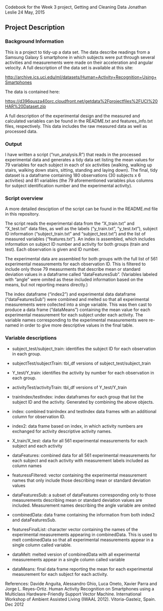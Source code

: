 Codebook for the Week 3 project, Getting and Cleaning Data
Jonathan Leslie
24 May, 2015


## Project Description
### Background Information
This is a project to tidy-up a data set. The data describe readings from a Samsung Galaxy S smartphone in which subjects were put through several activities and measurements were made on their acceleration and angular velocity. A full description of the data set is available at this site:

http://archive.ics.uci.edu/ml/datasets/Human+Activity+Recognition+Using+Smartphones 

The data is contained here:

https://d396qusza40orc.cloudfront.net/getdata%2Fprojectfiles%2FUCI%20HAR%20Dataset.zip 

A full description of the experimental design and the measured and calculated variables can be found in the README.txt and features_info.txt files, respectively. This data includes the raw measured data as well as processed data.

### Output
I have written a script (“run_analysis.R”) that reads in the processed experimental data and generates a tidy data set listing the mean values for 79 variables for each subject in each of six activities (walking, walking up stairs, walking down stairs, sitting, standing and laying down). The final, tidy dataset is a dataframe containing 180 observations (30 subjects x 6 activities) and 81 variables (the 79 aforementioned variables plus columns for subject identification number and the experimental activity).

### Script overview
A more detailed desciption of the script can be found in the README.md file in this repository. 

The script reads the experimental data from the “X_train.txt” and “X_test.txt” data files, as well as the labels (“y_train.txt”, “y_test.txt”), subject ID information (“subject_train.txt” and “subject_test.txt”) and the list of measured variables (“features.txt”). An index is assembled, which includes information on subject ID number and activity for both groups (train and test). Each observation is given and ID number. 

The experimental data are assembled for both groups with the full list of 561 experimental measurements for each observation ID. This is filtered to include only those 79 measurments that describe mean or standard deviation values in a dataframe called “dataFeaturesSub”. (Variables labeled with “angle” were omited as these included information based on the means, but not reporting means directly.) 

The index dataframe (“index2”) and experimental data dataframe (“dataFeaturesSub”) were combined and melted so that all experimental measurements were collected into a singe variable. This was then cast to produce a data frame (“dataMeans”) containing the mean value for each experimental measurement for each subject under each activity. The variable names corresponding to the experimental measurements were re-named in order to give more descriptive values in the final table. 

### Variable descriptions
* subject_test/subject_train: identifies the subject ID for each observation in each group.

* subjectTest/subjectTrain: tbl_df versions of subject_test/subject_train

* Y_test/Y_train: identifies the activity by number for each observation in each group.

* activityTest/activityTrain: tbl_df versions of Y_test/Y_train

* trainIndex/testIndex: index dataframes for each group that list the subject ID and the activity. Generated by combining the above objects.

* index: combined trainIndex and testIndex data frames with an additional column for observation ID.

* index2: data frame based on index, in which activity numbers are exchanged for activity descriptive activity names.

* X_train/X_test: data for all 561 experimental measurements for each subject and each activity

* dataFeatures: combined data for all 561 experimental measurements for each subject and each activity with measurement labels included as column names

* featuressFiltered: vector containing the experimental measurement names that only include those describing mean or standard deviation values

* dataFeaturesSub: a subset of dataFeatures corresponding only to those measurements describing mean or standard deviation values are included. Measurement names describing the angle variable are omited

* combinedData: data frame containing the information from both index2 and dataFeaturesSub. 

* featuresFinalList: character vector containing the names of the experimental measurements appearing in combinedData. This is used to melt combinedData so that all experimental measurements appear in a single column called variable.

* dataMelt: melted version of combinedData with all experimental measurements appear in a single column called variable

* dataMeans: final data frame reporting the mean for each experimental measurement for each subject for each activity. 




References:
Davide Anguita, Alessandro Ghio, Luca Oneto, Xavier Parra and Jorge L. Reyes-Ortiz. Human Activity Recognition on Smartphones using a Multiclass Hardware-Friendly Support Vector Machine. International Workshop of Ambient Assisted Living (IWAAL 2012). Vitoria-Gasteiz, Spain. Dec 2012